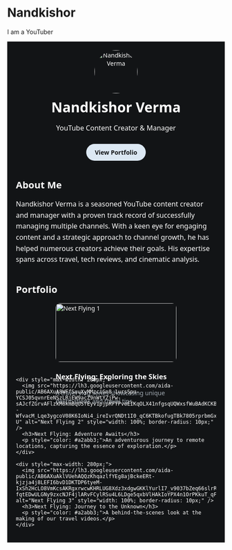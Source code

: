 # Nandkishor
I am a YouTuber
<div style="font-family: 'Noto Sans', sans-serif; background-color: #121416; color: white; padding: 20px;">
  <div style="text-align: center;">
    <img src="https://lh3.googleusercontent.com/aida-public/AB6AXuCCTiFYjiFZ7gW-9MOQjuGdOEI4XDrRb0PZYRMKclHot1TzNpOwobWgkN36PACNbURBaX_rDGrpstQD66vbqpxO29tc_3tYj55azpXFuxMwLQjAFBGtQrroUjRAx7-T1x45LIctMglSuCDOa44aXoOHkE7nfvKmTV9__JXifyrDqb3rMCDogT_57CHYVV69dxd8Tyv3VMf0a6AJ5p_e84qolmeFzhQ9tHKUxqafN12rLXgeXqqrJXXl2j9R1S3_JHW8OKaJVX0Wrrk" alt="Nandkishor Verma" style="border-radius: 50%; width: 100px; height: 100px; object-fit: cover;" />
    <h1 style="font-size: 32px; margin: 10px 0;">Nandkishor Verma</h1>
    <p style="font-size: 16px;">YouTube Content Creator &amp; Manager</p>
    <a href="#portfolio" style="display: inline-block; margin-top: 10px; background: #dce8f3; color: #121416; padding: 10px 20px; border-radius: 30px; font-weight: bold; text-decoration: none;">View Portfolio</a>
  </div>

  <h2 style="margin-top: 40px; font-size: 22px;">About Me</h2>
  <p style="font-size: 16px; line-height: 1.6;">
    Nandkishor Verma is a seasoned YouTube content creator and manager with a proven track record of successfully managing multiple channels. With a keen eye for engaging content and a strategic approach to channel growth, he has helped numerous creators achieve their goals. His expertise spans across travel, tech reviews, and cinematic analysis.
  </p>

  <h2 id="portfolio" style="margin-top: 40px; font-size: 22px;">Portfolio</h2>

  <div style="display: flex; flex-wrap: wrap; gap: 20px; justify-content: center;">
    <div style="max-width: 280px;">
      <img src="https://lh3.googleusercontent.com/aida-public/AB6AXuD3GBCbCTS6G_fVUIXvoD08nArZZ4IVmvY9pX7uHV38QuCZzmw2v6eQV-1Uk7eAgCpJdOrXt4NjzHFTTpF0WqMc3iGsy0LTw6tosEO9RebZ-tEsCL8vs-35aWc2kHtkLvcEPL3vz8VywC1ZPwXyHgKU2umG5f05bkx-pXJMyydzbsQiCbvFGWhaax_61-co1bfEORuTdGtj7vqONkv8kNvLmCFTQaUxyPy9k3Q2-22vBtCF8IYtbtqtKfP_k71RXxyRq-nONZwSny8" alt="Next Flying 1" style="width: 100%; border-radius: 10px;" />
      <h3>Next Flying: Exploring the Skies</h3>
      <p style="color: #a2abb3;">A travel vlog series showcasing unique destinations and travel tips.</p>
    </div>

    <div style="max-width: 280px;">
      <img src="https://lh3.googleusercontent.com/aida-public/AB6AXuA8WFfSuuXyMMzciGn8_1ursSpu-YCSJ05qvnrEeNSzLRjEW9acZ9nWtYZjPw-sAJcfZGrvAFlzkM6kmBqUSfEyv1pjpRFYPveEIKqOLX41nfgsqUQWxsfWuBAdKCKBJFTRkZeGr--WfvacM_Lqe3ygcoV08K6IoNi4_ireIvrQNDt1I0_qC6KTBkofugTBk7805rprbmGx9k999BVBQweqjvkVMJ8O90QMg5ojWQpAfkBnDKaLPvDSm2UXUz8YYQpHUK14SqzcI-U" alt="Next Flying 2" style="width: 100%; border-radius: 10px;" />
      <h3>Next Flying: Adventure Awaits</h3>
      <p style="color: #a2abb3;">An adventurous journey to remote locations, capturing the essence of exploration.</p>
    </div>

    <div style="max-width: 280px;">
      <img src="https://lh3.googleusercontent.com/aida-public/AB6AXuAklVUehAQQzKhqazlfYEg8ajBckeERt-kjzja4j8LEFI6bvD1DKTDP6tyeM-IxSh2HcLO8VmKcsAKRgxrwcwKHRLUG8Xdz3xdgwGKKlYurlI7_v9037bZeq66slrRoAa8KYxFrj_UIPLiTlWxwKxIRNR2x9Mxr4OnWi6HoEJCVlX-fqtEDwULGNy9zxcNJF4jlARvFCylRSu4L6LDge5qxbVlHAkIoYPX4n1OrPKkuT_qF5Voy7UHsWTPPs9d2s94ZWInvKtjRTQo" alt="Next Flying 3" style="width: 100%; border-radius: 10px;" />
      <h3>Next Flying: Journey to the Unknown</h3>
      <p style="color: #a2abb3;">A behind-the-scenes look at the making of our travel videos.</p>
    </div>
  </div>
</div>

